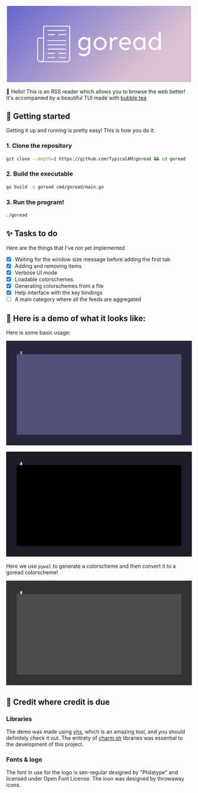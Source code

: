 <p align="center">
    <img width="500" src="assets/cover.png" />
</p>

👋 Hello! This is an RSS reader which allows you to browse the web better! It's accompanied by a beautiful TUI made with [bubble tea](https://github.com/charmbracelet/bubbletea)

## 🌃 Getting started

Getting it up and running is pretty easy! This is how you do it.

### 1. Clone the repository

```sh
git clone --depth=1 https://github.com/TypicalAM/goread && cd goread
```

### 2. Build the executable

```sh
go build -o goread cmd/goread/main.go
```

### 3. Run the program!

```sh
./goread
```

## ✨ Tasks to do

Here are the things that I've not yet implemented

- [X] Waiting for the window size message before adding the first tab
- [X] Adding and removing items
- [X] Verbose UI mode
- [X] Loadable colorschemes
- [X] Generating colorschemes from a file
- [X] Help interface with the key bindings
- [ ] A main category where all the feeds are aggregated

## 📸 Here is a demo of what it looks like:

Here is some basic usage:

<p align="center">
    <img width="700" src="assets/example1.gif" />
</p>

<p align="center">
    <img width="700" src="assets/example2.gif" />
</p>

Here we use `pywal` to generate a colorscheme and then convert it to a goread colorscheme!

<p align="center">
    <img width="700" src="assets/example3.gif" />
</p>

## 💁 Credit where credit is due

### Libraries

The demo was made using [vhs](https://github.com/charmbracelet/vhs/), which is an amazing tool, and you should definitely check it out. The entirety of [charm.sh](https://charm.sh) libraries was essential to the development of this project.

### Fonts & logo

The font in use for the logo is sen-regular designed by "Philatype" and licensed under Open Font License. The icon was designed by throwaway icons.

